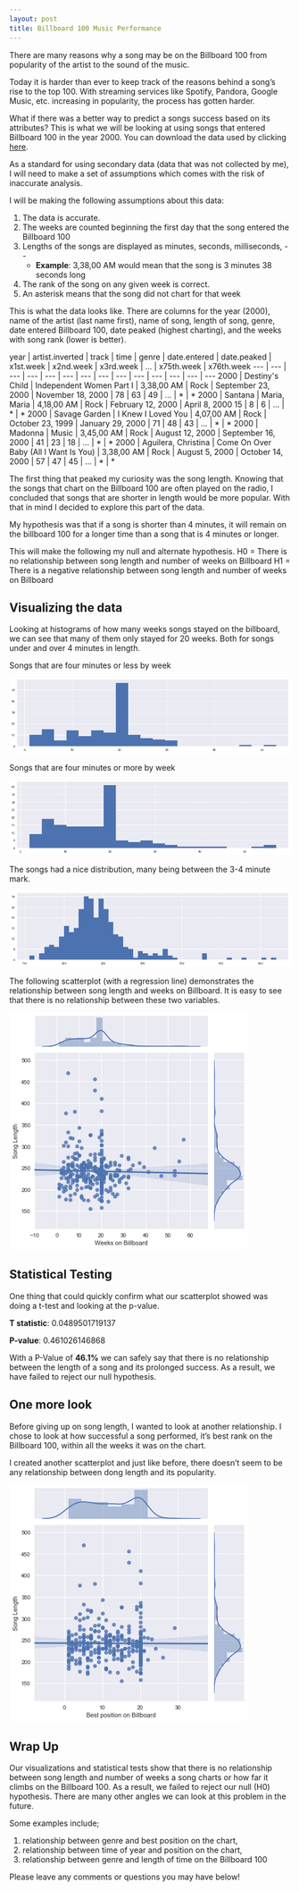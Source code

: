 ```yaml
---
layout: post
title: Billboard 100 Music Performance
---
```


There are many reasons why a song may be on the Billboard 100 from popularity of the artist to the sound of the music.


Today it is harder than ever to keep track of the reasons behind a song’s rise to the top 100. With streaming services like Spotify, Pandora, Google Music, etc. increasing in popularity, the process has gotten harder. 


What if there was a better way to predict a songs success based on its attributes? This is what we will be looking at using songs that entered Billboard 100 in the year 2000. You can download the data used by clicking [here](/files/billboard.csv).


As a standard for using secondary data (data that was not collected by me), I will need to make a set of assumptions which comes with the risk of inaccurate analysis.


I will be making the following assumptions about this data:
1. The data is accurate.
2. The weeks are counted beginning the first day that the song entered the Billboard 100
3. Lengths of the songs are displayed as minutes, seconds, milliseconds, -- 
   * __Example__: 3,38,00 AM would mean that the song is 3 minutes 38 seconds long
4. The rank of the song on any given week is correct.
5. An asterisk means that the song did not chart for that week


This is what the data looks like. There are columns for the year (2000), name of the artist (last name first), name of song, length of song, genre, date entered Billboard 100, date peaked (highest charting), and the weeks with song rank (lower is better).

year | artist.inverted | track | time | genre | date.entered | date.peaked | x1st.week | x2nd.week | x3rd.week | ... | x75th.week | x76th.week 
--- | --- | --- | --- | --- | --- | --- | --- | --- | --- | --- | --- | --- | --- 
2000 | Destiny's Child | Independent Women Part I | 3,38,00 AM | Rock | September 23, 2000 | November 18, 2000 | 78 | 63 | 49 | ... | * | * 
2000 | Santana | Maria, Maria | 4,18,00 AM | Rock | February 12, 2000 | April 8, 2000 15 | 8 | 6 | ... | * | * 
2000 | Savage Garden | I Knew I Loved You | 4,07,00 AM | Rock | October 23, 1999 | January 29, 2000 | 71 | 48 | 43 | ... | * | * 
2000 | Madonna | Music | 3,45,00 AM | Rock | August 12, 2000 | September 16, 2000 | 41 | 23 | 18 | ... | * | * 
2000 | Aguilera, Christina | Come On Over Baby (All I Want Is You) | 3,38,00 AM | Rock | August 5, 2000 | October 14, 2000 | 57 | 47 | 45 | ... | * | * 

The first thing that peaked my curiosity was the song length. Knowing that the songs that chart on the Billboard 100 are often played on the radio, I concluded that songs that are shorter in length would be more popular. With that in mind I decided to explore this part of the data.


My hypothesis was that if a song is shorter than 4 minutes, it will remain on the billboard 100 for a longer time than a song that is 4 minutes or longer.


This will make the following my null and alternate hypothesis.
H0 = There is no relationship between song length and number of weeks on Billboard
H1 = There is a negative relationship between song length and number of weeks on Billboard

## Visualizing the data

Looking at histograms of how many weeks songs stayed on the billboard, we can see that many of them only stayed for 20 weeks. Both for songs under and over 4 minutes in length.


Songs that are four minutes or less by week

![four_less](/images/song_four_min_less_by_week.png)


Songs that are four minutes or more by week

![four_more](/images/song_four_min_more_by_week.png)


The songs had a nice distribution, many being between the 3-4 minute mark.

![songs_week](/images/all_songs.png)


The following scatterplot (with a regression line) demonstrates the relationship between song length and weeks on Billboard. It is easy to see that there is no relationship between these two variables.

![songs_week](/images/song_len_weeks_scatter.png)


## Statistical Testing


One thing that could quickly confirm what our scatterplot showed was doing a t-test and looking at the p-value.


__T statistic__: 0.0489501719137

__P-value__: 0.461026146868


With a P-Value of __46.1%__ we can safely say that there is no relationship between the length of a song and its prolonged success. As a result, we have failed to reject our null hypothesis.


## One more look


Before giving up on song length, I wanted to look at another relationship. I chose to look at how successful a song performed, it’s best rank on the Billboard 100, within all the weeks it was on the chart.


I created another scatterplot and just like before, there doesn’t seem to be any relationship between dong length and its popularity.

![songs_week](/images/song_length_position.png)


## Wrap Up


Our visualizations and statistical tests show that there is no relationship between song length and number of weeks a song charts or how far it climbs on the Billboard 100. As a result, we failed to reject our null (H0) hypothesis.
There are many other angles we can look at this problem in the future. 


Some examples include;
1. relationship between genre and best position on the chart,
2. relationship between time of year and position on the chart,
3. relationship between genre and length of time on the Billboard 100


Please leave any comments or questions you may have below!
